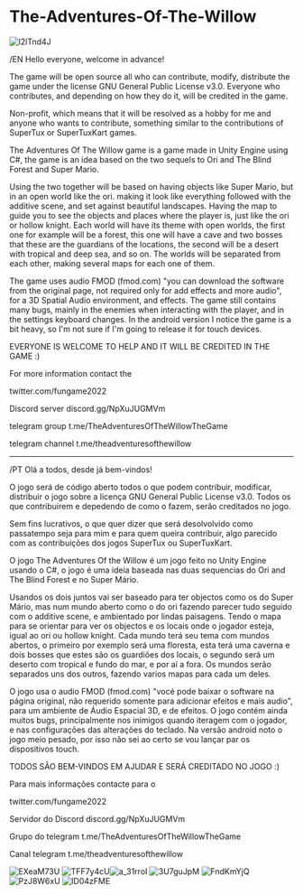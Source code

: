 # The-Adventures-Of-The-Willow

![I2lTnd4J](https://user-images.githubusercontent.com/21225616/217052012-207286ea-afce-4a48-a863-a31938a6fe0f.png)

/EN
Hello everyone, welcome in advance!

The game will be open source all who can contribute, modify, distribute the game under the license
GNU General Public License v3.0. Everyone who contributes, and depending on how they do it, will be credited in the game.

Non-profit, which means that it will be resolved as a hobby for me and anyone who wants to
contribute, something similar to the contributions of SuperTux or SuperTuxKart games.

The Adventures Of The Willow game is a game made in Unity Engine using C#, the game is an idea
based on the two sequels to Ori and The Blind Forest and Super Mario.

Using the two together will be based on having objects like Super Mario, but in an open world like the ori.
making it look like everything followed with the additive scene, and set against beautiful landscapes.
Having the map to guide you to see the objects and places where the player is, just like the ori or hollow knight.
Each world will have its theme with open worlds, the first one for example will be a forest, this one will have a
cave and two bosses that these are the guardians of the locations, the second will be a desert with tropical and deep sea,
and so on.
The worlds will be separated from each other, making several maps for each one of them.

The game uses audio FMOD (fmod.com) "you can download the software from the original page, not required only for
add effects and more audio", for a 3D Spatial Audio environment, and effects.
The game still contains many bugs, mainly in the enemies when interacting with the player, and in the settings
keyboard changes.
In the android version I notice the game is a bit heavy, so I'm not sure if I'm going to release it for touch devices.


EVERYONE IS WELCOME TO HELP AND IT WILL BE CREDITED IN THE GAME :)

For more information contact the

twitter.com/fungame2022

Discord server
discord.gg/NpXuJUGMVm

telegram group
t.me/TheAdventuresOfTheWillowTheGame

telegram channel
t.me/theadventuresofthewillow

________________________________________________________________________________

/PT
Olá a todos, desde já bem-vindos!

O jogo será de código aberto todos o que podem contribuir, modificar, distribuir o jogo sobre a licença 
GNU General Public License v3.0. Todos os que contribuirem e depedendo de como o fazem, serão creditados no jogo. 

Sem fins lucrativos, o que quer dizer que será desolvolvido como passatempo seja para mim e para quem queira
contribuir, algo parecido com as contribuições dos jogos SuperTux ou SuperTuxKart.

O jogo The Adventures Of the Willow é um jogo feito no Unity Engine usando o C#, o jogo é uma ideia
baseada nas duas sequencias do Ori and The Blind Forest e no Super Mário.

Usandos os dois juntos vai ser baseado para ter objectos como os do Super Mário, mas num mundo aberto como o do ori
fazendo parecer tudo seguido com o additive scene, e ambientado por lindas paisagens. 
Tendo o mapa para se orientar para ver os objectos e os locais onde o jogador esteja, igual ao ori ou hollow knight. 
Cada mundo terá seu tema com mundos abertos, o primeiro por exemplo será uma floresta, esta terá uma
caverna e dois bosses que estes são os guardiões dos locais, o segundo será um deserto com tropical e fundo do mar,
e por aí a fora.
Os mundos serão separados uns dos outros, fazendo varios mapas para cada um deles.

O jogo usa o audio FMOD (fmod.com) "vocé pode baixar o software na página original, não requerido somente para
adicionar efeitos e mais audio", para um ambiente de Áudio Espacial 3D, e de efeitos.
O jogo contém ainda muitos bugs, principalmente nos inimigos quando iteragem com o jogador, e nas configurações
das alterações do teclado.
Na versão android noto o jogo meio pesado, por isso não sei ao certo se vou lançar par os dispositivos touch.


TODOS SÂO BEM-VINDOS EM AJUDAR E SERÁ CREDITADO NO JOGO  :)

Para mais informações contacte para o 

twitter.com/fungame2022

Servidor do Discord
discord.gg/NpXuJUGMVm

Grupo do telegram
t.me/TheAdventuresOfTheWillowTheGame

Canal telegram
t.me/theadventuresofthewillow

![EXeaM73U](https://user-images.githubusercontent.com/21225616/217052303-72cce943-7a77-4dc4-8157-0508f114f135.png) ![TFF7y4cU](https://user-images.githubusercontent.com/21225616/217052535-f20210cb-7372-4a8d-a4c5-cbbeba07c1c6.png)![a_31rroI](https://user-images.githubusercontent.com/21225616/217052550-42a3067b-40a8-4f5f-a01f-06ea64ef27a9.png) ![3U7guJpM](https://user-images.githubusercontent.com/21225616/217052570-33f8781b-a3f4-43a6-8d25-0be4b77aadc6.png) ![FndKmYjQ](https://user-images.githubusercontent.com/21225616/217052581-a4b28a8a-a088-490c-8564-bbd4b96fbd41.png) ![PzJ8W6xU](https://user-images.githubusercontent.com/21225616/217052593-e765b26f-317a-4a63-9027-1d00b7575fb9.png) ![ID04zFME](https://user-images.githubusercontent.com/21225616/217052603-bebe9fe2-3ccc-49e3-a68d-00d735414826.png)

